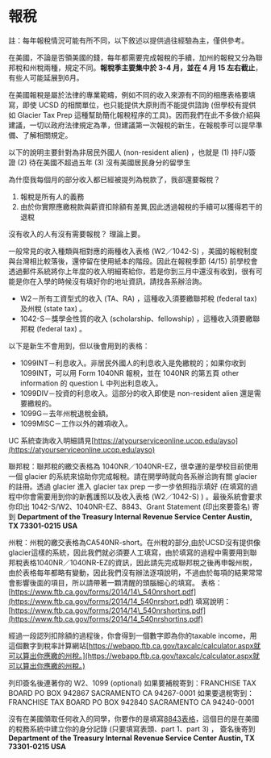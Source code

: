 # 報稅

註：每年報稅情況可能有所不同，以下敘述以提供過往經驗為主，僅供參考。

在美國，不論是否領美國的錢，每年都需要完成報稅的手續，加州的報稅又分為聯邦稅和州稅兩種，規定不同。**報稅季主要集中於 3-4 月，並在 4 月 15 左右截止**，有些人可能延展到6月。
 
在美國報稅是屬於法律的專業範疇，例如不同的收入來源有不同的相應表格要填寫，即使 UCSD 的相關單位，也只能提供大原則而不能提供諮詢 (但學校有提供如 Glacier Tax Prep 這種幫助簡化報稅程序的工具)。因而我們在此不多做介紹與建議，一切以政府法律規定為準，但建議第一次報稅的新生，在報稅季可以提早準備、了解相關規定。

以下的說明主要針對為非居民外國人 (non-resident alien) ，也就是 (1) 持F/J簽證 (2) 待在美國不超過五年 (3) 沒有美國居民身分的留學生

為什麼我每個月的部分收入都已經被提列為稅款了，我卻還要報稅？

1. 報稅是所有人的義務
2. 由於你實際應繳稅款與薪資扣除額有差異,因此透過報稅的手續可以獲得若干的退稅

沒有收入的人有沒有需要報稅？ 理論上要。

一般常見的收入種類與相對應的兩種收入表格 (W2／1042-S) ，美國的報稅制度與台灣相比較落後，還停留在使用紙本的階段。因此在報稅季節 (4/15) 前學校會透過郵件系統將你上年度的收入明細寄給你，若是你到三月中還沒有收到，很有可能是你在入學的時候沒有填好你的地址資訊，請找各系辦洽詢。

* W2－所有工資型式的收入 (TA、RA) ，這種收入須要繳聯邦稅 (federal tax) 及州稅 (state tax) 。
* 1042-S－獎學金性質的收入 (scholarship、fellowship) ，這種收入須要繳聯邦稅 (federal tax) 。

以下是新生不會用到，但以後會用到的表格：

* 1099INT－利息收入。非居民外國人的利息收入是免繳稅的；如果你收到 1099INT，可以用 Form 1040NR 報稅，並在 1040NR 的第五頁 other information 的 question L 中列出利息收入。
* 1099DIV－投資的利息收入。這部分的收入即使是 non-resident alien 還是需要繳稅的。
* 1099G－去年州稅退稅金額。
* 1099MISC－工作以外的雜項收入。

UC 系統查詢收入明細請見[https://atyourserviceonline.ucop.edu/ayso](https://atyourserviceonline.ucop.edu/ayso)

聯邦稅：聯邦稅的繳交表格為 1040NR／1040NR-EZ，很幸運的是學校目前使用一個 glacier 的系統來協助你完成報稅。請在開學時就向各系辦洽詢有關 glacier 的註冊。透過 glacier 進入 glacier tax prep 一步一步依照指示填好 (在填寫的過程中你會需要用到你的新舊護照以及收入表格 (W2／1042-S) ) 。最後系統會要求你印出 1042-S/W2、1040NR-EZ、8843、Grant Statement (印出來要簽名) 寄到 **Department of the Treasury Internal Revenue Service Center Austin, TX 73301-0215 USA**

州稅：州稅的繳交表格為CA540NR-short。在州稅的部分,由於UCSD沒有提供像glacier這樣的系統，因此我們就必須要人工填寫，由於填寫的過程中需要用到聯邦稅表格1040NR／1040NR-EZ的資訊，因此請先完成聯邦稅之後再申報州稅，由於表格每年都略有變動，因此我們沒有辦法逐項說明，不過由於每項的結果常常會影響後面的項目，所以請帶著一顆清醒的頭腦細心的填寫。 表格：[https://www.ftb.ca.gov/forms/2014/14\_540nrshort.pdf](https://www.ftb.ca.gov/forms/2014/14_540nrshort.pdf) 填寫說明：[https://www.ftb.ca.gov/forms/2014/14\_540nrshortins.pdf](https://www.ftb.ca.gov/forms/2014/14_540nrshortins.pdf)

經過一段認列扣除額的過程後，你會得到一個數字即為你的taxable income，用這個數字到稅率計算網站[https://webapp.ftb.ca.gov/taxcalc/calculator.aspx就可以算出你應繳的州稅。](https://webapp.ftb.ca.gov/taxcalc/calculator.aspx就可以算出你應繳的州稅。)

列印簽名後連著你的 W2、1099 (optional)  如果要補稅寄到：FRANCHISE TAX BOARD PO BOX 942867 SACRAMENTO CA 94267-0001 如果要退稅寄到：FRANCHISE TAX BOARD PO BOX 942840 SACRAMENTO CA 94240-0001

沒有在美國領取任何收入的同學，你要作的是填寫[8843表格](http://www.irs.gov/pub/irs-pdf/f8843.pdf)，這個目的是在美國的稅務系統中建立你的身分記錄 (只要填寫表頭、part 1、part 3) ， 簽名後寄到 **Department of the Treasury Internal Revenue Service Center Austin, TX 73301-0215 USA**

